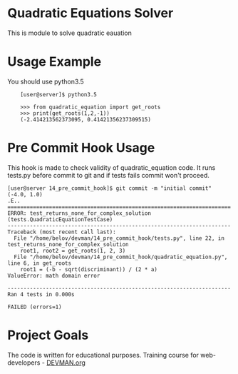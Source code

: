 # Quadratic Equations Solver
This is module to solve quadratic eauation

# Usage Example
You should use python3.5
```
    [user@server]$ python3.5

    >>> from quadratic_equation import get_roots
    >>> print(get_roots(1,2,-1))
    (-2.414213562373095, 0.41421356237309515)

```
# Pre Commit Hook Usage
This hook is made to check validity of quadratic_equation code. It runs tests.py before commit to git and if tests fails commit won't proceed.

```
[user@server 14_pre_commit_hook]$ git commit -m "initial commit"
(-4.0, 1.0)
.E..
======================================================================
ERROR: test_returns_none_for_complex_solution (tests.QuadraticEquationTestCase)
----------------------------------------------------------------------
Traceback (most recent call last):
  File "/home/belov/devman/14_pre_commit_hook/tests.py", line 22, in test_returns_none_for_complex_solution
    root1, root2 = get_roots(1, 2, 3)
  File "/home/belov/devman/14_pre_commit_hook/quadratic_equation.py", line 6, in get_roots
    root1 = (-b - sqrt(discriminant)) / (2 * a)
ValueError: math domain error

----------------------------------------------------------------------
Ran 4 tests in 0.000s

FAILED (errors=1)

```


# Project Goals

The code is written for educational purposes. Training course for web-developers - [DEVMAN.org](https://devman.org)

